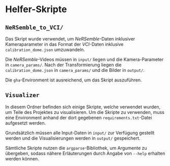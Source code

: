 
# Helfer-Skripte


## `NeRSemble_to_VCI/`

Das Skript wurde verwendet, um _NeRSemble_-Daten inklusiver Kameraparameter in das Format der _VCI_-Daten inklusive `calibration_dome.json` umzuwandeln.

Die _NeRSemble_-Videos müssen in `input/` liegen und die Kamera-Parameter in `camera_params/`.
Nach der Transformierung liegen die `calibration_dome.json` in `camera_params/` und die Bilder in `output/`.

Die `gha`-Environment ist ausreichend, um das Skript auszuführen.


## `Visualizer`

In diesem Ordner befinden sich einige Skripte, welche verwendet wurden, um Teile des Projektes zu visualisieren.
Um die Skripte zu verwenden, muss eine Environment anhand der dort gegebenen `requirements.txt`-Datei aufgesetzt werden.

Grundsätzlich müssen alle Input-Daten in `input/` zur Verfügung gestellt werden und die Visualisierungen werden in `output/` gespeichert.

Sämtliche Skripte nutzen die `argparse`-Bibliothek, um Argumente zu übergeben, sodass nähere Erläuterungen durch Angabe von `--help` erhalten werden können.

